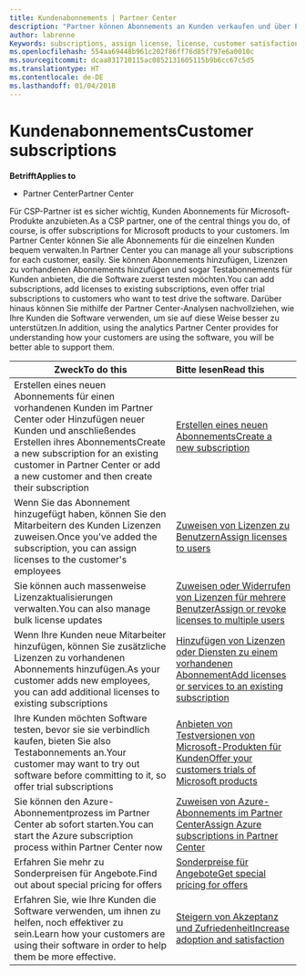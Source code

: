 ```yaml
---
title: Kundenabonnements | Partner Center
description: "Partner können Abonnements an Kunden verkaufen und über Partner Center verwalten."
author: labrenne
Keywords: subscriptions, assign license, license, customer satisfaction, Azure subscriptions
ms.openlocfilehash: 554aa69448b961c202f86ff76d85f797e6a0010c
ms.sourcegitcommit: dcaa831710115ac0852131605115b9b6cc67c5d5
ms.translationtype: HT
ms.contentlocale: de-DE
ms.lasthandoff: 01/04/2018
---
```

# <a name="customer-subscriptions"></a><span data-ttu-id="d6ec9-103">Kundenabonnements</span><span class="sxs-lookup"><span data-stu-id="d6ec9-103">Customer subscriptions</span></span>

**<span data-ttu-id="d6ec9-104">Betrifft</span><span class="sxs-lookup"><span data-stu-id="d6ec9-104">Applies to</span></span>**

-  <span data-ttu-id="d6ec9-105">Partner Center</span><span class="sxs-lookup"><span data-stu-id="d6ec9-105">Partner Center</span></span>

<span data-ttu-id="d6ec9-106">Für CSP-Partner ist es sicher wichtig, Kunden Abonnements für Microsoft-Produkte anzubieten.</span><span class="sxs-lookup"><span data-stu-id="d6ec9-106">As a CSP partner, one of the central things you do, of course, is offer subscriptions for Microsoft products to your customers.</span></span> <span data-ttu-id="d6ec9-107">Im Partner Center können Sie alle Abonnements für die einzelnen Kunden bequem verwalten.</span><span class="sxs-lookup"><span data-stu-id="d6ec9-107">In Partner Center you can manage all your subscriptions for each customer, easily.</span></span> <span data-ttu-id="d6ec9-108">Sie können Abonnements hinzufügen, Lizenzen zu vorhandenen Abonnements hinzufügen und sogar Testabonnements für Kunden anbieten, die die Software zuerst testen möchten.</span><span class="sxs-lookup"><span data-stu-id="d6ec9-108">You can add subscriptions, add licenses to existing subscriptions, even offer trial subscriptions to customers who want to test drive the software.</span></span> <span data-ttu-id="d6ec9-109">Darüber hinaus können Sie mithilfe der Partner Center-Analysen nachvollziehen, wie Ihre Kunden die Software verwenden, um sie auf diese Weise besser zu unterstützen.</span><span class="sxs-lookup"><span data-stu-id="d6ec9-109">In addition, using the analytics Partner Center provides for understanding how your customers are using the software, you will be better able to support them.</span></span>

|**<span data-ttu-id="d6ec9-110">Zweck</span><span class="sxs-lookup"><span data-stu-id="d6ec9-110">To do this</span></span>**   |**<span data-ttu-id="d6ec9-111">Bitte lesen</span><span class="sxs-lookup"><span data-stu-id="d6ec9-111">Read this</span></span>**   |
|----------------------|:----------------------|
|<span data-ttu-id="d6ec9-112">Erstellen eines neuen Abonnements für einen vorhandenen Kunden im Partner Center oder Hinzufügen neuer Kunden und anschließendes Erstellen ihres Abonnements</span><span class="sxs-lookup"><span data-stu-id="d6ec9-112">Create a new subscription for an existing customer in Partner Center or add a new customer and then create their subscription</span></span>|[<span data-ttu-id="d6ec9-113">Erstellen eines neuen Abonnements</span><span class="sxs-lookup"><span data-stu-id="d6ec9-113">Create a new subscription</span></span>](create-a-new-subscription.md)|
|<span data-ttu-id="d6ec9-114">Wenn Sie das Abonnement hinzugefügt haben, können Sie den Mitarbeitern des Kunden Lizenzen zuweisen.</span><span class="sxs-lookup"><span data-stu-id="d6ec9-114">Once you've added the subscription, you can assign licenses to the customer's employees</span></span>  |[<span data-ttu-id="d6ec9-115">Zuweisen von Lizenzen zu Benutzern</span><span class="sxs-lookup"><span data-stu-id="d6ec9-115">Assign licenses to users</span></span>](assign-licenses-to-users.md)|
|<span data-ttu-id="d6ec9-116">Sie können auch massenweise Lizenzaktualisierungen verwalten.</span><span class="sxs-lookup"><span data-stu-id="d6ec9-116">You can also manage bulk license updates</span></span>   |[<span data-ttu-id="d6ec9-117">Zuweisen oder Widerrufen von Lizenzen für mehrere Benutzer</span><span class="sxs-lookup"><span data-stu-id="d6ec9-117">Assign or revoke licenses to multiple users</span></span>](bulk-license-provisioning-for-multiple-users.md)|
|<span data-ttu-id="d6ec9-118">Wenn Ihre Kunden neue Mitarbeiter hinzufügen, können Sie zusätzliche Lizenzen zu vorhandenen Abonnements hinzufügen.</span><span class="sxs-lookup"><span data-stu-id="d6ec9-118">As your customer adds new employees, you can add additional licenses to existing subscriptions</span></span>   |[<span data-ttu-id="d6ec9-119">Hinzufügen von Lizenzen oder Diensten zu einem vorhandenen Abonnement</span><span class="sxs-lookup"><span data-stu-id="d6ec9-119">Add licenses or services to an existing subscription</span></span>](add-licenses-or-services-to-an-existing-subscription.md)|
|<span data-ttu-id="d6ec9-120">Ihre Kunden möchten Software testen, bevor sie sie verbindlich kaufen, bieten Sie also Testabonnements an.</span><span class="sxs-lookup"><span data-stu-id="d6ec9-120">Your customer may want to try out software before committing to it, so offer trial subscriptions</span></span>    |[<span data-ttu-id="d6ec9-121">Anbieten von Testversionen von Microsoft-Produkten für Kunden</span><span class="sxs-lookup"><span data-stu-id="d6ec9-121">Offer your customers trials of Microsoft products</span></span>](offer-your-customers-trials-of-microsoft-products.md)|
|<span data-ttu-id="d6ec9-122">Sie können den Azure-Abonnementprozess im Partner Center ab sofort starten.</span><span class="sxs-lookup"><span data-stu-id="d6ec9-122">You can start the Azure subscription process within Partner Center now</span></span>   |[<span data-ttu-id="d6ec9-123">Zuweisen von Azure-Abonnements im Partner Center</span><span class="sxs-lookup"><span data-stu-id="d6ec9-123">Assign Azure subscriptions in Partner Center</span></span>](assign-azure-subscriptions.md)|
|<span data-ttu-id="d6ec9-124">Erfahren Sie mehr zu Sonderpreisen für Angebote.</span><span class="sxs-lookup"><span data-stu-id="d6ec9-124">Find out about special pricing for offers</span></span>   |[<span data-ttu-id="d6ec9-125">Sonderpreise für Angebote</span><span class="sxs-lookup"><span data-stu-id="d6ec9-125">Get special pricing for offers</span></span>](get-special-pricing-for-offers.md)|
|<span data-ttu-id="d6ec9-126">Erfahren Sie, wie Ihre Kunden die Software verwenden, um ihnen zu helfen, noch effektiver zu sein.</span><span class="sxs-lookup"><span data-stu-id="d6ec9-126">Learn how your customers are using their software in order to help them be more effective.</span></span>   | [<span data-ttu-id="d6ec9-127">Steigern von Akzeptanz und Zufriedenheit</span><span class="sxs-lookup"><span data-stu-id="d6ec9-127">Increase adoption and satisfaction</span></span>](increasing-adoption-and-satisfaction.md)   | 

































 

 



